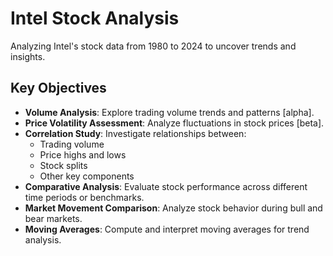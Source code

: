 # Intel Stock Analysis  

Analyzing Intel's stock data from 1980 to 2024 to uncover trends and insights.  

## Key Objectives  
- **Volume Analysis**: Explore trading volume trends and patterns [alpha].  
- **Price Volatility Assessment**: Analyze fluctuations in stock prices [beta].  
- **Correlation Study**: Investigate relationships between:  
  - Trading volume  
  - Price highs and lows  
  - Stock splits  
  - Other key components  
- **Comparative Analysis**: Evaluate stock performance across different time periods or benchmarks.  
- **Market Movement Comparison**: Analyze stock behavior during bull and bear markets.  
- **Moving Averages**: Compute and interpret moving averages for trend analysis.  
